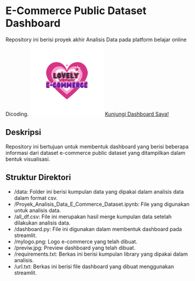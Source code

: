 # E-Commerce Public Dataset Dashboard
Repository ini berisi proyek akhir Analisis Data pada platform belajar online Dicoding.
<img src="https://raw.githubusercontent.com/annisaprmts/analysis/master/mylogo.png" alt="Logo" width="200">
[Kunjungi Dashboard Saya!](https://annisa-project-dicoding.streamlit.app/)

## Deskripsi
Repository ini bertujuan untuk membentuk dashboard yang berisi beberapa informasi dari dataset e-commerce public dataset yang ditampilkan dalam bentuk visualisasi.

## Struktur Direktori
- /data: Folder ini berisi kumpulan data yang dipakai dalam analisis data dalam format csv.
- /Proyek_Analisis_Data_E_Commerce_Dataset.ipynb: File yang digunakan untuk analisis data.
- /all_df.csv: File ini merupakan hasil merge kumpulan data setelah dilakukan analisis data.
- /dashboard.py: File ini digunakan dalam membentuk dashboard pada streamlit.
- /mylogo.png: Logo e-commerce yang telah dibuat.
- /previw.jpg: Preview dashboard yang telah dibuat.
- /requirements.txt: Berkas ini berisi kumpulan library yang dipakai dalam analisis.
- /url.txt: Berkas ini berisi file dashboard yang dibuat menggunakan streamlit.



